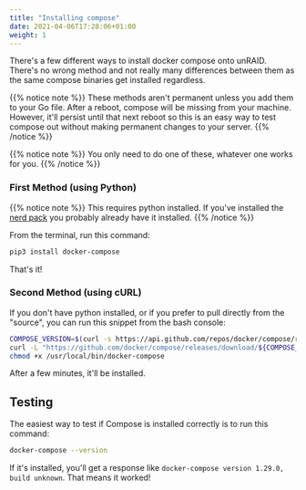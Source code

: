 ```yaml
---
title: "Installing compose"
date: 2021-04-06T17:28:06+01:00
weight: 1
---
```


There's a few different ways to install docker compose onto unRAID. There's no wrong method and not really many differences between them as the same compose binaries get installed regardless.

{{% notice note %}}
These methods aren't permanent unless you add them to your Go file. After a reboot, compose will be missing from your machine. However, it'll persist until that next reboot so this is an easy way to test compose out without making permanent changes to your server.
{{% /notice %}}

{{% notice note %}}
You only need to do one of these, whatever one works for you.
{{% /notice %}}

### First Method (using Python)

{{% notice note %}}
This requires python installed. If you've installed the [nerd pack](https://forums.unraid.net/topic/35866-unraid-6-nerdpack-cli-tools-iftop-iotop-screen-kbd-etc/) you probably already have it installed.
{{% /notice %}}

From the terminal, run this command:
```bash
pip3 install docker-compose
```

That's it!

### Second Method (using cURL)

If you don't have python installed, or if you prefer to pull directly from the "source", you can run this snippet from the bash console:

```bash
COMPOSE_VERSION=$(curl -s https://api.github.com/repos/docker/compose/releases/latest | grep 'tag_name' | cut -d\" -f4)
curl -L "https://github.com/docker/compose/releases/download/${COMPOSE_VERSION}/docker-compose-$(uname -s)-$(uname -m)" -o /usr/local/bin/docker-compose 
chmod +x /usr/local/bin/docker-compose
```

After a few minutes, it'll be installed.

## Testing

The easiest way to test if Compose is installed correctly is to run this command:
```bash
docker-compose --version
```
If it's installed, you'll get a response like `docker-compose version 1.29.0, build unknown`. That means it worked!
